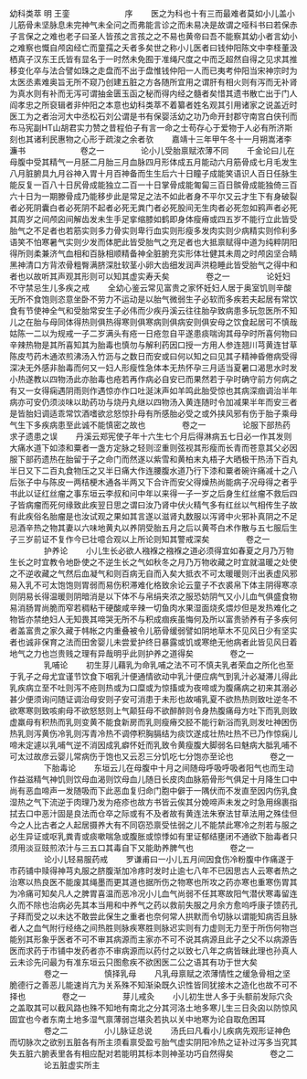 <!-- { "loadSidebar": true } -->
幼科类萃 明 王銮
　　
　　
　　序
　　医之为科也十有三而最难者莫如小儿盖小儿筋骨未坚脉息未完神气未全问之而弗能言诊之而未易决是故谓之哑科书曰若保赤子言保之之难也老子曰圣人皆孩之言孩之之不易也黄帝曰吾不能察其幼小者言幼小之难察也慨自颅囟经亡而童孺之夭者多矣世之称小儿医者曰钱仲阳陈文中李柽董汲栖真子汉东王氏皆有显名于一时然未免囿于准绳尺度之中而乏超然自得之见求其推移变化卒与法合譬如珠之走盘而不出于盘惟钱仲阳一人而已夷考仲阳当宋神宗时为太医丞素难奥旨无所不窥乃创建五脏之方各随所宜用之谓肝有相火则有泻而无补肾为真水则有补而无泻可谓抽金匮玉函之秘而得内经之髓者矣惜其遗书散亡出于门人阎孝忠之所裒辑者非仲阳之本意也幼科类萃不着纂者姓名观其引用诸家之说盖近时医工为之者治河大中丞松石刘公谓是书有保婴活幼之功乃命开封郡守南宫白侠刊而布马宪副HT山胡君实力赞之昔程伯子有言一命之士苟存心于爱物于人必有所济斯刻也其诸利民惠物之心形于疏浚之余者欤
　　嘉靖十三年甲午冬十一月朔嵩渚李濂书
　　
　　
　　卷之一
　　
　　论小儿受胎禀赋浓薄不同
　　千金论曰儿在母腹中受其精气一月胚二月胎三月血脉四月形体成五月能动六月筋骨成七月毛发生八月脏腑具九月谷神入胃十月百神备而生生后六十日瞳子成能笑语识人百日任脉生能反复一百八十日尻骨成能独立二百一十日掌骨成能匍匐三百日髌骨成能独倚三百六十日为一期滕骨成乃能移步此是常足之法不如此者身不平尔又云才生下有身破裂者必死阴囊白者必死阴不起者必死无粪门者必死股间无生肉者必死忽如鸦声者必死其周岁之间颅囟间解齿发未生手足挛缩膝如鹤即身体瘦瘠或四五岁不能行立此皆受胎气之不足者也若筋实则多力骨实则卑行血实则形瘦多发肉实则少病精实则伶利多语笑不怕寒暑气实则少发而体肥此皆受胎气之充足者也大抵禀赋得中道为纯粹阴阳得所则柔兼济气血相和百脉相顺精备神全脏腑充实形体壮健其未周之时颅囟坚合睛黑神清口方背浓骨粗臀满脐深肚软茎小卵大齿细发润声洪稳睡此皆受胎气之得中和者也以故听其声观其形则可以知其虚实寿夭矣
　　
　　卷之一
　　
　　论妊妇不守禁忌生儿多疾之戒
　　全幼心鉴云常见富贵之家怀妊妇人居于奥室饥则辛酸无所不食饱则恣意坐卧不劳力不运动是以胎气微弱生子必软而多疾若夫起居有常饮食有节使神全气和受胎常安生子必伟而少疾丹溪云往往胎孕致病患多玩忽医所不知儿之在胎与母同体得热则俱热得寒则俱寒病则俱病安则俱安母之饮食起居可不慎哉姑陈一二以为规戒一子二岁满头有疮一日疮忽自平遂患痰喘询其母孕时所喜何物曰辛辣热物是其所喜知其为胎毒也慎勿与解利药因口授一方用人参连翘川芎黄连甘草陈皮芍药木通浓煎沸汤入竹沥与之数日而安或曰何以知之曰见其子精神昏倦病受得深决无外感非胎毒而何又一妇人形瘦性急体本无热怀孕三月适当夏暑口渴思水时发小热遂教以四物汤此亦胎毒也疮若再作病必自安已而果然若于孕时确守前方何病之有又一女得痫遇阴雨则作遇惊亦作口吐涎沫声如羊鸣此胎受惊也其病深痼调治半年病亦可安仍须淡味以助药功与烧丹丸继以四物汤入黄连随时令加减果半年而安三者是皆胎妇调适乖常饮酒嗜欲忿怒惊扑母有所感胎必受之或外挟风邪有伤于胎子乘母气生下多疾病患至此诚不能慎密之故也
　　
　　卷之一
　　
　　论服下部热药求子遗患之误
　　丹溪云郑宪使子年十六生七个月后得淋病五七日必一作其发则大痛水道下如漆和粟者一盏方定脉之轻则涩重则弦视其形瘦而长青而苍意其父必因服下部药遗热在胎留于子之命门而然遂以紫雪和黄柏末丸梧子大晒极干热汤下百丸半日又下二百丸食物压之又半日痛大作连腰腹水道乃行下漆和粟者碗许痛减十之八后张子中与陈皮一两桔梗木通各半两又下合许而安父得燥热尚能病子况母得之者乎书此以证红丝瘤之事东垣云李叔和问中年以来得一子一岁之后身生红丝瘤不救后四子皆病瘤而死何缘致此疾翌日思之谓曰汝乃肾中伏火精气多有红丝以气相传生子故有此疾俗名胎瘤是也汝试观之果如其言遂以滋肾丸数服以泻肾中火邪补真阴之不足忌酒辛热之物其妻以六味地黄丸以养阴受胎五月之后以黄芩白术作散与五七服后生子三岁前证不复作今已壮噫合观以上所论则知其警戒深矣
　　
　　卷之一
　　
　　护养论
　　小儿生长必欲人襁褓之襁褓之道必须得宜如春夏之月乃万物生长之时宜教令地卧使之不逆生长之气如秋冬之月乃万物收藏之时宜就温暖之处使之不逆收藏之气然后血凝气和则百病无自而入矣大抵衣不可太暖暖则汗出表虚风邪易入乳不可太饱饱则胃弱而易伤积滞难化格致余论云童子不衣裘帛下体主阴得寒凉则阴易长得温暖则阴暗消是以下体不与帛绢夹浓之服恐妨阴气又小儿血气俱盛食物易消肠胃尚脆而窄若稠粘干硬酸咸辛辣一切鱼肉水果湿面烧炙煨炒但是发热难化之物皆亦禁绝妇人无知畏其啼哭无所不与积成痼疾虽悔何及所以富贵骄养有子多疾何者盖富贵之家久藏于帏帐之内重叠被令儿筋骨缓弱譬如阴地草木不见风日少有坚实者也诚非保育之法而田舍婴儿未尝爱护终日暴露或饥或寒绝无他病者此皆见风日着地气之力也岂贵贱之理有异哉明乎此则护养之道得矣
　　
　　卷之一
　　
　　乳哺论
　　初生芽儿藉乳为命乳哺之法不可不慎夫乳者荣血之所化也至于乳子之母尤宜谨节饮食下咽乳汁便通情欲动中乳汁便应病气到乳汁必凝滞儿得此乳疾病立至不吐则泻不疮则热或为口糜或为惊搐或为夜啼或为腹痛病之初来其溺必甚少便须询问随证调治母安则子安可消患于未形也故哺乳夏不欲热热则致吐逆冬不欲寒寒则致咳痢母不欲怒怒则上气颠狂母不欲醉醉则令身热腹痛母方吐下而乳则致虚羸母有积热而乳则变黄不能食新房而乳则瘦瘠交胫不能行新浴而乳则发吐神困伤热乳则泻黄伤冷乳则泻青冷热不调停积胸膈结为痰饮遂成壮热吐热不已乃作惊痫儿啼未定遽以乳哺气逆不消因成乳癖怀妊而乳致令黄瘦腹大脚弱名曰魅病大胝乳哺不可太过故彦云婴儿常病伤于饱也又云忍三分饥吃七分饱亦至论也
　　
　　卷之一
　　
　　下胎毒论
　　东垣云儿在母腹中十月之间随母呼吸呼吸者阳气也而生动作益滋精气神饥则饮母血渴则饮母血儿随日长皮肉血脉筋骨形气俱足十月降生口中尚有恶血啼声一发随吸而下此恶血复归命门胞中僻于一隅伏而不发直至因内伤乳食湿热之气下流逆于肉理乃发为疮疹也故方书皆云俟其分娩啼声未发之时急用绵裹指拭去口中恶汁固是良法而仓卒之际或有不及者故有黄连法朱寮法甘草法用之殊佳但今之人比古者之人起居摄养大有不同窃恐禀受怯弱之儿不能禁此寒冷之剂若与服之必生异证或呕乳粪青或痰嗽喘急或腹胀或惊悸如有里证郁结壅闭不通欲下胎毒者只须用淡豆豉煎浓汁与三五口其毒自下又能助养脾气也
　　
　　卷之一
　　
　　论小儿轻易服药戒
　　罗谦甫曰一小儿五月间因食伤冷粉腹中作痛遂于市药铺中赎得神芎丸服之脐腹渐加冷疼时发时止逾七八年不已因思古人云寒者热之治寒以热良医不能废其绳墨而更其道也据所伤之物寒也所攻之药亦寒也重寒伤胃其为冷痛可知矣凡人之脾胃喜温而恶冷况小儿血气尚弱不任其寒故阳气潜伏寒毒留连久而不除也治病必先其本当用和中养气之药以救前失服之月余方愈呜呼康子馈药孔子拜而受之以未达不敢尝此保生之重者也奈何常人拱默而令切脉以谓能知病否且脉者人之血气附行经络之间热胜则脉疾寒胜则脉迟实则有力虚则无力至于所伤何物岂能别其形象乎医者不可不审其病源而主家亦不可不说其病源且此子之父不以病源告医而求药于市铺中发药者亦不审病源而以药付之以致七八年之病皆昧此理也孙真人云未诊先问最为有准东垣云只图愈疾不欲困医二公之语其有功于世大矣
　　
　　卷之一
　　
　　慎择乳母
　　凡乳母禀赋之浓薄情性之缓急骨相之坚脆德行之善恶儿能速肖亢为关系殊不知渐染既久识性皆同犹接木之造化也故不可不择也
　　
　　卷之一
　　
　　芽儿戒灸
　　小儿初生世人多于头额前发际穴灸之盖取其可以截风路也殊不知地有南北之分其河洛土地多寒儿生三日灸囟以防惊风固宜也今者东南土地多湿气禀薄弱岂堪灸若执以关中地寒为论自取危困耳
　　
　　卷之二
　　
　　小儿脉证总说
　　汤氏曰凡看小儿疾病先观形证神色而切脉次之欲别五脏各有所主须看禀受盈亏胎气虚实阴阳冷热之证补过泻多当究其失五脏六腑表里各有相应配对若能明其标本则神圣功巧自然得矣
　　
　　卷之二
　　
　　论五脏虚实所主
